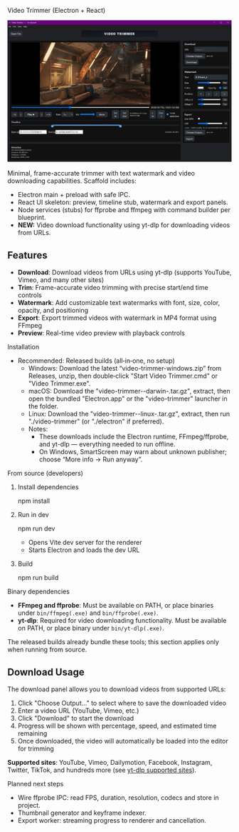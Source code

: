 Video Trimmer (Electron + React)

![Screenshot](screenshot.jpeg)

Minimal, frame-accurate trimmer with text watermark and video downloading capabilities. Scaffold includes:

- Electron main + preload with safe IPC.
- React UI skeleton: preview, timeline stub, watermark and export panels.
- Node services (stubs) for ffprobe and ffmpeg with command builder per blueprint.
- **NEW:** Video download functionality using yt-dlp for downloading videos from URLs.

## Features

- **Download**: Download videos from URLs using yt-dlp (supports YouTube, Vimeo, and many other sites)
- **Trim**: Frame-accurate video trimming with precise start/end time controls
- **Watermark**: Add customizable text watermarks with font, size, color, opacity, and positioning
- **Export**: Export trimmed videos with watermark in MP4 format using FFmpeg
- **Preview**: Real-time video preview with playback controls

Installation

- Recommended: Released builds (all‑in‑one, no setup)
  - Windows: Download the latest “video-trimmer-windows.zip” from Releases, unzip, then double‑click "Start Video Trimmer.cmd" or "Video Trimmer.exe".
  - macOS: Download the "video-trimmer-<version>-darwin-<arch>.tar.gz", extract, then open the bundled "Electron.app" or the "video-trimmer" launcher in the folder.
  - Linux: Download the "video-trimmer-<version>-linux-<arch>.tar.gz", extract, then run "./video-trimmer" (or "./electron" if preferred).
  - Notes:
    - These downloads include the Electron runtime, FFmpeg/ffprobe, and yt-dlp — everything needed to run offline.
    - On Windows, SmartScreen may warn about unknown publisher; choose “More info → Run anyway”.

From source (developers)

1) Install dependencies

   npm install

2) Run in dev

   npm run dev

   - Opens Vite dev server for the renderer
   - Starts Electron and loads the dev URL

3) Build

   npm run build

Binary dependencies

- **FFmpeg and ffprobe**: Must be available on PATH, or place binaries under `bin/ffmpeg(.exe)` and `bin/ffprobe(.exe)`.
- **yt-dlp**: Required for video downloading functionality. Must be available on PATH, or place binary under `bin/yt-dlp(.exe)`.

The released builds already bundle these tools; this section applies only when running from source.


## Download Usage

The download panel allows you to download videos from supported URLs:

1. Click "Choose Output..." to select where to save the downloaded video
2. Enter a video URL (YouTube, Vimeo, etc.)
3. Click "Download" to start the download
4. Progress will be shown with percentage, speed, and estimated time remaining
5. Once downloaded, the video will automatically be loaded into the editor for trimming

**Supported sites**: YouTube, Vimeo, Dailymotion, Facebook, Instagram, Twitter, TikTok, and hundreds more (see [yt-dlp supported sites](https://github.com/yt-dlp/yt-dlp/blob/master/supportedsites.md)).

Planned next steps

- Wire ffprobe IPC: read FPS, duration, resolution, codecs and store in project.
- Thumbnail generator and keyframe indexer.
- Export worker: streaming progress to renderer and cancellation.

